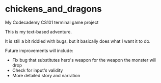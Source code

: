 # chickens_and_dragons
My Codecademy CS101 terminal game project

This is my text-based adventure.

It is still a bit riddled with bugs, but it basically does what I want it to do.

Future improvements will include:

- Fix bug that substitutes hero's weapon for the weapon the monster will drop
- Check for input's validity
- More detailed story and narration
